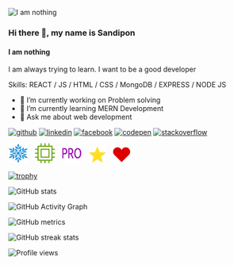 

![I am nothing](https://blogger.googleusercontent.com/img/b/R29vZ2xl/AVvXsEh4PW2OJdAycVPeJocJVcuiY1GnHLZoK0sdY4EjnUX4SNJvF4oxCoNPSSsIQyBC9jArJEvLQ4mp_tFLz6WKSs38jqzOB0d3RHbns6tQLvtauOCxHlOVwg0c5ropHraZfFzFQCAktvD_INmk6M2t2jaIOqC8KTohC13nBPkSdPZEXWgsLe0m7htuEw/s5892/IMGer_4276.jpg)
### Hi there 👋, my name is Sandipon

#### I am nothing
I am always trying to learn. I want to be a good developer

Skills: REACT / JS / HTML / CSS / MongoDB / EXPRESS / NODE JS

- 🔭 I’m currently working on Problem solving 
- 🌱 I’m currently learning MERN Development 
- 💬 Ask me about web development 


[<img src='https://cdn.jsdelivr.net/npm/simple-icons@3.0.1/icons/github.svg' alt='github' height='40'>](https://github.com/Sandipon-Biswas)  [<img src='https://cdn.jsdelivr.net/npm/simple-icons@3.0.1/icons/linkedin.svg' alt='linkedin' height='40'>](https://www.linkedin.com/in/sandipon-biswas-041102203/)  [<img src='https://cdn.jsdelivr.net/npm/simple-icons@3.0.1/icons/facebook.svg' alt='facebook' height='40'>](https://www.facebook.com/ostir.mon.3139)  [<img src='https://cdn.jsdelivr.net/npm/simple-icons@3.0.1/icons/codepen.svg' alt='codepen' height='40'>](https://codepen.io/Sandipon-Biswas-the-vuer)  [<img src='https://cdn.jsdelivr.net/npm/simple-icons@3.0.1/icons/stackoverflow.svg' alt='stackoverflow' height='40'>](https://stackoverflow.com/users/sandipon-biswas)  

<a href='https://archiveprogram.github.com/'><img src='https://raw.githubusercontent.com/acervenky/animated-github-badges/master/assets/acbadge.gif' width='40' height='40'></a> <a href='https://docs.github.com/en/developers'><img src='https://raw.githubusercontent.com/acervenky/animated-github-badges/master/assets/devbadge.gif' width='40' height='40'></a> <a href='https://github.com/pricing'><img src='https://raw.githubusercontent.com/acervenky/animated-github-badges/master/assets/pro.gif' width='40' height='40'></a> <a href='https://stars.github.com/'><img src='https://raw.githubusercontent.com/acervenky/animated-github-badges/master/assets/starbadge.gif' width='35' height='35'></a> <a href='https://docs.github.com/en/github/supporting-the-open-source-community-with-github-sponsors'><img src='https://raw.githubusercontent.com/acervenky/animated-github-badges/master/assets/sponsorbadge.gif' width='35' height='35'></a> 

[![trophy](https://github-profile-trophy.vercel.app/?username=Sandipon-Biswas)](https://github.com/ryo-ma/github-profile-trophy)

![GitHub stats](https://github-readme-stats.vercel.app/api?username=Sandipon-Biswas&show_icons=true&count_private=true)  

![GitHub Activity Graph](https://activity-graph.herokuapp.com/graph?username=Sandipon-Biswas)  

![GitHub metrics](https://metrics.lecoq.io/Sandipon-Biswas)  

![GitHub streak stats](https://streak-stats.demolab.com/?user=Sandipon-Biswas)  

![Profile views](https://gpvc.arturio.dev/Sandipon-Biswas)  
